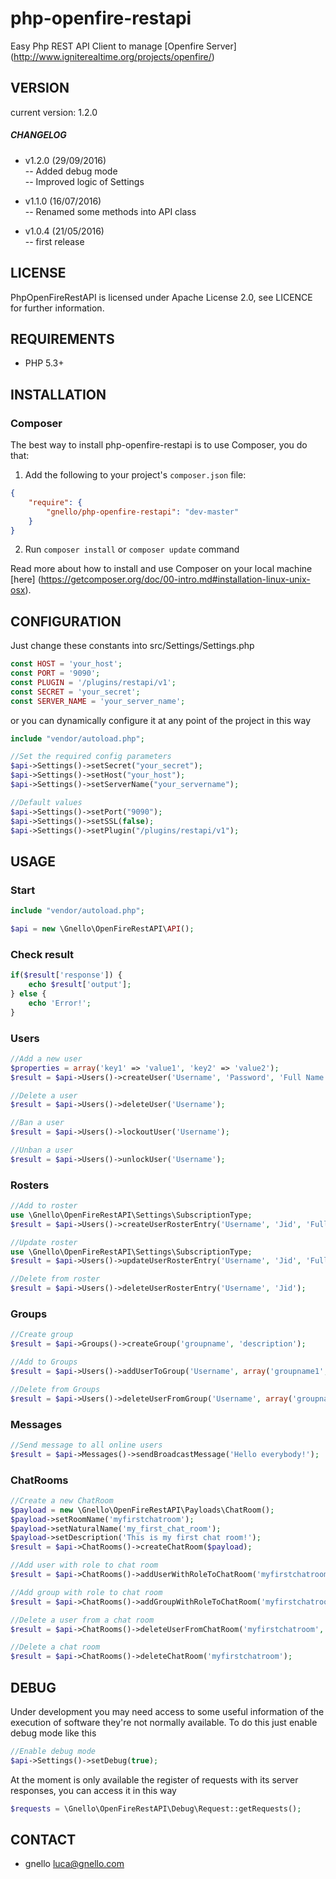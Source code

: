# php-openfire-restapi
Easy Php REST API Client to manage [Openfire Server] (http://www.igniterealtime.org/projects/openfire/)

## VERSION
current version: 1.2.0

##### CHANGELOG

- v1.2.0 (29/09/2016)  
-- Added debug mode  
-- Improved logic of Settings  

- v1.1.0 (16/07/2016)  
-- Renamed some methods into API class

- v1.0.4 (21/05/2016)  
-- first release

## LICENSE
PhpOpenFireRestAPI is licensed under Apache License 2.0, see LICENCE for further information.

## REQUIREMENTS
- PHP 5.3+

## INSTALLATION
### Composer
The best way to install php-openfire-restapi is to use Composer, you do that:

1) Add the following to your project's ```composer.json``` file:
```json
{
    "require": {
        "gnello/php-openfire-restapi": "dev-master"
    }
}
```

2) Run ```composer install``` or ```composer update``` command

Read more about how to install and use Composer on your local machine [here] (https://getcomposer.org/doc/00-intro.md#installation-linux-unix-osx).

## CONFIGURATION
Just change these constants into src/Settings/Settings.php
```php
const HOST = 'your_host';
const PORT = '9090';
const PLUGIN = '/plugins/restapi/v1';
const SECRET = 'your_secret';
const SERVER_NAME = 'your_server_name';
```

or you can dynamically configure it at any point of the project in this way
```php
include "vendor/autoload.php";

//Set the required config parameters
$api->Settings()->setSecret("your_secret");
$api->Settings()->setHost("your_host");
$api->Settings()->setServerName("your_servername");

//Default values
$api->Settings()->setPort("9090");
$api->Settings()->setSSL(false);
$api->Settings()->setPlugin("/plugins/restapi/v1");
```

## USAGE
### Start
```php
include "vendor/autoload.php";

$api = new \Gnello\OpenFireRestAPI\API();
```
### Check result
```php
if($result['response']) {
    echo $result['output'];
} else {
    echo 'Error!';
}
```
### Users
```php
//Add a new user
$properties = array('key1' => 'value1', 'key2' => 'value2');
$result = $api->Users()->createUser('Username', 'Password', 'Full Name', 'email@domain.com', $properties);

//Delete a user
$result = $api->Users()->deleteUser('Username');

//Ban a user
$result = $api->Users()->lockoutUser('Username');

//Unban a user
$result = $api->Users()->unlockUser('Username');
```
### Rosters
```php
//Add to roster
use \Gnello\OpenFireRestAPI\Settings\SubscriptionType;
$result = $api->Users()->createUserRosterEntry('Username', 'Jid', 'Full Name', SubscriptionType::BOTH, array('group1','group2'));

//Update roster
use \Gnello\OpenFireRestAPI\Settings\SubscriptionType;
$result = $api->Users()->updateUserRosterEntry('Username', 'Jid', 'Full Name', SubscriptionType::BOTH, array('group1'));

//Delete from roster
$result = $api->Users()->deleteUserRosterEntry('Username', 'Jid');
```
### Groups
```php
//Create group
$result = $api->Groups()->createGroup('groupname', 'description');

//Add to Groups
$result = $api->Users()->addUserToGroup('Username', array('groupname1', 'groupname2', 'groupname3'));

//Delete from Groups
$result = $api->Users()->deleteUserFromGroup('Username', array('groupname1','groupname2'));
```
### Messages
```php
//Send message to all online users
$result = $api->Messages()->sendBroadcastMessage('Hello everybody!');
```
### ChatRooms
```php
//Create a new ChatRoom
$payload = new \Gnello\OpenFireRestAPI\Payloads\ChatRoom();
$payload->setRoomName('myfirstchatroom');
$payload->setNaturalName('my_first_chat_room');
$payload->setDescription('This is my first chat room!');
$result = $api->ChatRooms()->createChatRoom($payload);

//Add user with role to chat room
$result = $api->ChatRooms()->addUserWithRoleToChatRoom('myfirstchatroom','members','username');

//Add group with role to chat room
$result = $api->ChatRooms()->addGroupWithRoleToChatRoom('myfirstchatroom','outcasts','groupname');

//Delete a user from a chat room
$result = $api->ChatRooms()->deleteUserFromChatRoom('myfirstchatroom','members','username');

//Delete a chat room
$result = $api->ChatRooms()->deleteChatRoom('myfirstchatroom');
```
## DEBUG
Under development you may need access to some useful information of the execution of software they're not normally available. 
To do this just enable debug mode like this
```php
//Enable debug mode
$api->Settings()->setDebug(true);
```
At the moment is only available the register of requests with its server responses, you can access it in this way
```php
$requests = \Gnello\OpenFireRestAPI\Debug\Request::getRequests();
```

## CONTACT
- gnello luca@gnello.com
